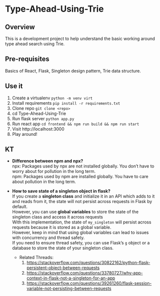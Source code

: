 # Type-Ahead-Using-Trie

## Overview
This is a development project to help understand the basic working around type ahead search using Trie.

## Pre-requisites
Basics of React, Flask, Singleton design pattern, Trie data structure.

## Use it
1. Create a virtualenv
   `python -m venv virt`
2. Install requirements
   `pip install -r requirements.txt`
3. Clone repo `git clone <repo>`
4. cd Type-Ahead-Using-Trie
5. Run flask server `python app.py`
6. Run react app `cd frontend && npm run build && npm run start`
7. Visit http://localhost:3000
8. Play around!

## KT
- **Difference between npm and npx?** <br />
  npx: Packages used by npx are not installed globally. You don’t have to worry about for pollution in the long term. <br/>
  npm: Packages used by npm are installed globally. You have to care about pollution in the long term.

- **How to save state of a singleton object in flask?** <br/>
If you create a **singleton class** and initialize it in an API which adds to it and reads from it, the state will not persist across requests in Flask by default.<br/>
However, you can use **global variables** to store the state of the singleton class and access it across requests<br/>
With this implementation, the state of `my_singleton` will persist across requests because it is stored as a global variable.<br/>
However, keep in mind that using global variables can lead to issues with concurrency and thread safety.<br/>
If you need to ensure thread safety, you can use Flask’s `g` object or a database to store the state of your singleton class.<br/>
  - Related Threads:
    1. https://stackoverflow.com/questions/30822162/python-flask-persistent-object-between-requests
    2. https://stackoverflow.com/questions/33780727/why-app-context-in-flask-not-a-singleton-for-an-app
    3. https://stackoverflow.com/questions/39261260/flask-session-variable-not-persisting-between-requests
   
